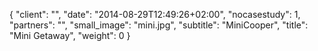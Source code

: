 {
   "client": "",
   "date": "2014-08-29T12:49:26+02:00",
   "nocasestudy": 1,
   "partners": "",
   "small_image": "mini.jpg",
   "subtitle": "MiniCooper",
   "title": "Mini Getaway",
   "weight": 0
}

